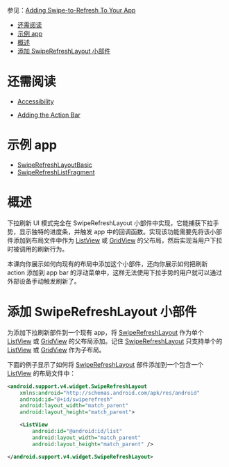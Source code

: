 参见：[Adding Swipe-to-Refresh To Your App](https://developer.android.com/training/swipe/add-swipe-interface.html)

- [还需阅读](#%E8%BF%98%E9%9C%80%E9%98%85%E8%AF%BB)
- [示例 app](#%E7%A4%BA%E4%BE%8B-app)
- [概述](#%E6%A6%82%E8%BF%B0)
- [添加 SwipeRefreshLayout 小部件](#%E6%B7%BB%E5%8A%A0-swiperefreshlayout-%E5%B0%8F%E9%83%A8%E4%BB%B6)

# 还需阅读
- [Accessibility](https://developer.android.com/guide/topics/ui/accessibility/index.html)

- [Adding the Action Bar](https://developer.android.com/training/basics/actionbar/index.html)

# 示例 app
- [SwipeRefreshLayoutBasic](https://github.com/googlesamples/android-SwipeRefreshLayoutBasic/)
- [SwipeRefreshListFragment](https://github.com/googlesamples/android-SwipeRefreshListFragment/)

# 概述

下拉刷新 UI 模式完全在 SwipeRefreshLayout 小部件中实现，它能捕获下拉手势，显示独特的进度条，并触发 app 中的回调函数。实现该功能需要先将该小部件添加到布局文件中作为 [ListView](https://developer.android.com/reference/android/widget/ListView.html) 或 [GridView](https://developer.android.com/reference/android/widget/GridView.html) 的父布局，然后实现当用户下拉时被调用的刷新行为。

本课向你展示如何向现有的布局中添加这个小部件，还向你展示如何把刷新 action 添加到 app bar 的浮动菜单中，这样无法使用下拉手势的用户就可以通过外部设备手动触发刷新了。

# 添加 SwipeRefreshLayout 小部件
为添加下拉刷新部件到一个现有 app，将 [SwipeRefreshLayout](https://developer.android.com/reference/android/support/v4/widget/SwipeRefreshLayout.html) 作为单个 [ListView](https://developer.android.com/reference/android/widget/ListView.html) 或 [GridView](https://developer.android.com/reference/android/widget/GridView.html) 的父布局添加。记住 [SwipeRefreshLayout](https://developer.android.com/reference/android/support/v4/widget/SwipeRefreshLayout.html) 只支持单个的  [ListView](https://developer.android.com/reference/android/widget/ListView.html) 或 [GridView](https://developer.android.com/reference/android/widget/GridView.html) 作为子布局。

下面的例子显示了如何将 [SwipeRefreshLayout](https://developer.android.com/reference/android/support/v4/widget/SwipeRefreshLayout.html) 部件添加到一个包含一个
[ListView](https://developer.android.com/reference/android/widget/ListView.html) 的布局文件中：

```xml
<android.support.v4.widget.SwipeRefreshLayout
    xmlns:android="http://schemas.android.com/apk/res/android"
    android:id="@+id/swiperefresh"
    android:layout_width="match_parent"
    android:layout_height="match_parent">

    <ListView
        android:id="@android:id/list"
        android:layout_width="match_parent"
        android:layout_height="match_parent" />

</android.support.v4.widget.SwipeRefreshLayout>
```
